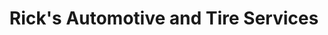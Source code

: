 ---
title: "Rick's Automotive and Tire Services"
url: /milford/ricks-automotive-and-tire-services/
shop: car repair
---